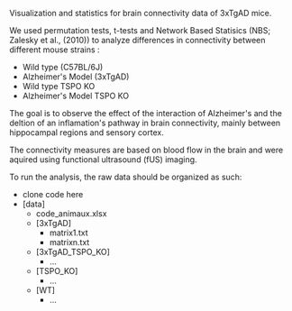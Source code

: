 Visualization and statistics for brain connectivity data of 3xTgAD mice. 

We used permutation tests, t-tests and  Network Based Statisics (NBS; Zalesky et al., (2010)) to analyze differences in connectivity between different mouse strains :
- Wild type (C57BL/6J)
- Alzheimer's Model (3xTgAD)
- Wild type TSPO KO
- Alzheimer's Model TSPO KO

The goal is to observe the effect of the interaction of Alzheimer's and the deltion of an inflamation's pathway in brain connectivity, mainly between hippocampal regions and sensory cortex. 

The connectivity measures are based on blood flow in the brain and were aquired using functional ultrasound (fUS) imaging.

To run the analysis, the raw data should be organized as such: 

* clone code here
* [data]
  * code_animaux.xlsx
  * [3xTgAD]
    * matrix1.txt
    * matrixn.txt
  * [3xTgAD_TSPO_KO]
    * ...
  * [TSPO_KO]
    * ...
  * [WT]
    * ...


